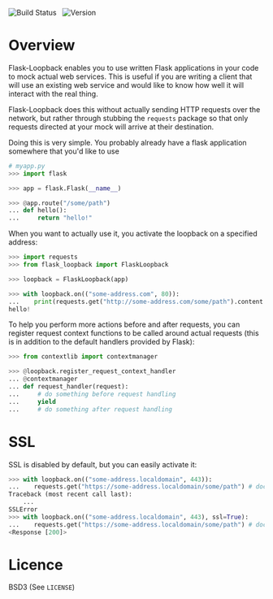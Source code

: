 ![Build Status](https://secure.travis-ci.org/vmalloc/Flask-Loopback.png) &nbsp; ![Version](https://img.shields.io/pypi/v/Flask-Loopback.svg)

Overview
========

Flask-Loopback enables you to use written Flask applications in your code to mock actual web services. This is useful if you are writing a client that will use an existing web service and would like to know how well it will interact with the real thing.

Flask-Loopback does this without actually sending HTTP requests over the network, but rather through stubbing the `requests` package so that only requests directed at your mock will arrive at their destination.

Doing this is very simple. You probably already have a flask application somewhere that you'd like to use

```python
# myapp.py
>>> import flask

>>> app = flask.Flask(__name__)

>>> @app.route("/some/path")
... def hello():
...     return "hello!"

```

When you want to actually use it, you activate the loopback on a specified address:

```python
>>> import requests
>>> from flask_loopback import FlaskLoopback

>>> loopback = FlaskLoopback(app)

>>> with loopback.on(("some-address.com", 80)):
...    print(requests.get("http://some-address.com/some/path").content.decode("utf-8"))
hello!

```

To help you perform more actions before and after requests, you can register request context functions to be called around actual requests (this is in addition to the default handlers provided by Flask):

```python
>>> from contextlib import contextmanager

>>> @loopback.register_request_context_handler
... @contextmanager
... def request_handler(request):
...     # do something before request handling
...     yield
...     # do something after request handling

```

SSL
===

SSL is disabled by default, but you can easily activate it:

```python
>>> with loopback.on(("some-address.localdomain", 443)):
...    requests.get("https://some-address.localdomain/some/path") # doctest: +IGNORE_EXCEPTION_DETAIL
Traceback (most recent call last):
	...
SSLError
>>> with loopback.on(("some-address.localdomain", 443), ssl=True):
...    requests.get("https://some-address.localdomain/some/path") # doctest: +IGNORE_EXCEPTION_DETAIL
<Response [200]>

```



Licence
=======

BSD3 (See `LICENSE`)

